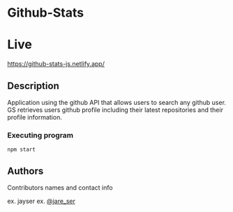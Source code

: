# Github-Stats

# Live 
https://github-stats-js.netlify.app/

## Description

Application using the github API that allows users to search any github user. GS retrieves users github profile including their latest repositories and their profile information.

### Executing program

```
npm start
```

## Authors

Contributors names and contact info

ex. jayser
ex. [@jare_ser](https://twitter.com/jare_ser)
